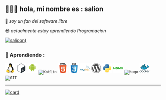 
## 💁🏼‍♂️ hola, mi nombre es : <strong>salion</strong>

🐧 *soy un fan del software libre*

😎 *actualmente estoy aprendiendo Programacion*

[![salioon](https://github-readme-stats.vercel.app/api/top-langs/?username=salioon&layout=pie&theme=dark))](https://github.com/anuraghazra/github-readme-stats)

##
<p align="left">
</p>

<h3 align="left">🚀 Aprendiendo :</h3>
<p align="left"> 

<code><img height="32" src="https://raw.githubusercontent.com/devicons/devicon/master/icons/linux/linux-original.svg" alt="linux"/></code>
<code><img height="32" src="https://raw.githubusercontent.com/devicons/devicon/master/icons/bash/bash-plain.svg" alt="bash"/></code>
<code><img height="32" src="https://raw.githubusercontent.com/devicons/devicon/master/icons/android/android-original-wordmark.svg" alt="Android"/></code>
<code><img height="32" src="https://www.vectorlogo.zone/logos/kotlinlang/kotlinlang-icon.svg" alt="Kotlin"/></code>
<code><img height="32" src="https://raw.githubusercontent.com/github/explore/80688e429a7d4ef2fca1e82350fe8e3517d3494d/topics/html/html.png" alt="HTML5"/></code>
<code><img height="32" src="https://raw.githubusercontent.com/github/explore/80688e429a7d4ef2fca1e82350fe8e3517d3494d/topics/css/css.png" alt="CSS"/></code>
<code><img height="32" src="https://raw.githubusercontent.com/devicons/devicon/master/icons/mysql/mysql-original-wordmark.svg" alt="MySQL"/></code>
<code><img height="32" src="https://raw.githubusercontent.com/devicons/devicon/master/icons/wordpress/wordpress-plain.svg" alt="wordpress"/></code>
<code><img height="32" src="https://github.com/devicons/devicon/blob/master/icons/python/python-original.svg" alt="python"/></code>
<code><img height="32" src="https://raw.githubusercontent.com/devicons/devicon/master/icons/nginx/nginx-original.svg" alt="nginix"/></code>
<code><img height="32" src="https://api.iconify.design/logos-hugo.svg" alt="hugo"/></code>
<code><img height="32" src="https://raw.githubusercontent.com/devicons/devicon/master/icons/docker/docker-original-wordmark.svg" alt="docker"/></code>
<code><img height="32" src="https://www.vectorlogo.zone/logos/git-scm/git-scm-icon.svg" alt="GIT"/></code>

---
[![card](https://github-readme-stats.vercel.app/api?username=salioon&theme=dark)](https://github.com/anuraghazra/github-readme-stats)
<!---
salioon/salioon is a ✨ special ✨ repository because its `README.md` (this file) appears on your GitHub profile.
You can click the Preview link to take a look at your changes.
--->
